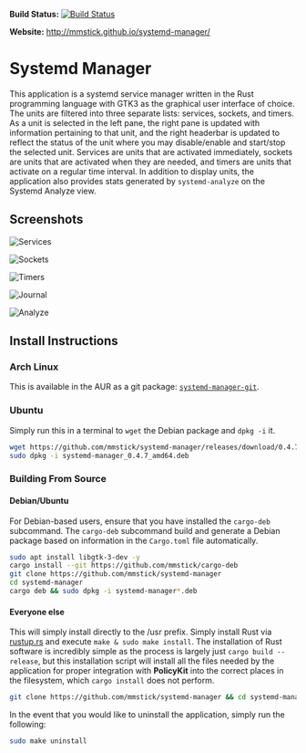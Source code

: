 **Build Status:** [![Build Status](https://travis-ci.org/mmstick/systemd-manager.png?branch=master)](https://travis-ci.org/mmstick/systemd-manager)

**Website:** <http://mmstick.github.io/systemd-manager/>

# Systemd Manager

This application is a systemd service manager written in the Rust programming language with GTK3 as the graphical user interface of choice. The units are filtered into three separate lists: services, sockets, and timers. As a unit is selected in the left pane, the right pane is updated with information pertaining to that unit, and the right headerbar is updated to reflect the status of the unit where you may disable/enable and start/stop the selected unit. Services are units that are activated immediately, sockets are units that are activated when they are needed, and timers are units that activate on a regular time interval. In addition to display units, the application also provides stats generated by `systemd-analyze` on the Systemd Analyze view.

## Screenshots

![Services](screenshot-services.png)

![Sockets](screenshot-sockets.png)

![Timers](screenshot-timers.png)

![Journal](screenshot-journal.png)

![Analyze](screenshot-analyze.png)

## Install Instructions

### Arch Linux

This is available in the AUR as a git package: [`systemd-manager-git`](https://aur.archlinux.org/packages/systemd-manager-git/).

### Ubuntu

Simply run this in a terminal to `wget` the Debian package and `dpkg -i` it.

```sh
wget https://github.com/mmstick/systemd-manager/releases/download/0.4.7/systemd-manager_0.4.7_amd64.deb
sudo dpkg -i systemd-manager_0.4.7_amd64.deb
```

### Building From Source

#### Debian/Ubuntu

For Debian-based users, ensure that you have installed the `cargo-deb` subcommand. The `cargo-deb` subcommand build and generate a Debian package based on information in the `Cargo.toml` file automatically.

```sh
sudo apt install libgtk-3-dev -y
cargo install --git https://github.com/mmstick/cargo-deb
git clone https://github.com/mmstick/systemd-manager
cd systemd-manager
cargo deb && sudo dpkg -i systemd-manager*.deb
```

#### Everyone else

This will simply install directly to the /usr prefix. Simply install Rust via [rustup.rs](https://www.rustup.rs/) and execute `make & sudo make install`. The installation of Rust software is incredibly simple as the process is largely just `cargo build --release`, but this installation script will install all the files needed by the application for proper integration with **PolicyKit** into the correct places in the filesystem, which `cargo install` does not perform.

```sh
git clone https://github.com/mmstick/systemd-manager && cd systemd-manager && make && sudo make install
```

In the event that you would like to uninstall the application, simply run the following:

```sh
sudo make uninstall
```

